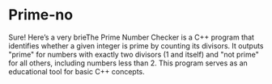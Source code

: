 # Prime-no
Sure! Here’s a very brieThe Prime Number Checker is a C++ program that identifies whether a given integer is prime by counting its divisors. It outputs "prime" for numbers with exactly two divisors (1 and itself) and "not prime" for all others, including numbers less than 2. This program serves as an educational tool for basic C++ concepts. 
